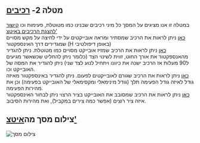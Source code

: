 ## מטלה 2- [רכיבים](https://gamedevrel2024shovhalyon.itch.io/component)
במטלה זו אנו מציגים על המסך כל מיני רכיבים שבנינו כמו מטוטלת, פעימות וכו
[קישור להצגת הרכיבים באיטצ'](https://gamedevrel2024shovhalyon.itch.io/component)  
[כאן](https://github.com/gameDevCourse24/Matala2PartA/blob/main/Assets/Script/Hide.cs) ניתן לראות את הרכיב שמסתיר ומראה אובייקטים על ידי לחיצה על מקש מסויים שמגדירים דרך האינספקטור (H באופן דיפולטיבי)   
[כאן](https://github.com/gameDevCourse24/Matala2PartA/blob/main/Assets/Script/Oscillator.cs) ניתן לראות את הרכיב שמזיז אובייקט מסויים כמו מטוטלת. ניתן להגדיר מהאנספקטור את אורך החוט, זווית לשינוי הצד (כלומר ניתן להחליט שכשאשר מגיעים ל90 מעלות אז הרכיב ישנה את כיוונו ויתחיל לנוע לצד שני) ניתן להגדיר את המסה של האובייקט וכו.  
[כאן](https://github.com/gameDevCourse24/Matala2PartA/blob/main/Assets/Script/beatting.cs) ניתן לראות את הרכיב שגורם לאובייקטים לפעום. ניתן להגדיר באינספקטור מאיזה גודל לאיזה גודל הפעימה תלך (גודל מינימאלי ומקסימאלי של האובייקט בפעימה) וכן את מהירות הפעימה.  
[כאן](https://github.com/gameDevCourse24/Matala2PartA/blob/main/Assets/Script/rotator.cs) ניתן לראות את הרכיב שמסובב את האובייקט בציר הרצוי ניתן לבחור האינספקטור איזה ציר רוצים (אפשר כמה צירים במקביל), ואת מהירות הסיבוב.  

## צילום מסך מה[איטצ'](https://gamedevrel2024shovhalyon.itch.io/component)
![צילום מסך](https://github.com/user-attachments/assets/36c3765a-4321-45b1-a374-e4f62a366d5c)
